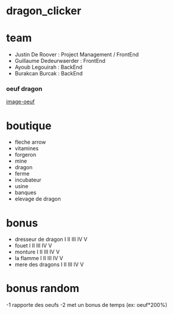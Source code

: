 # dragon_clicker

# team

- Justin De Roover : Project Management / FrontEnd
- Guillaume Dedeurwaerder : FrontEnd
- Ayoub Legouirah : BackEnd
- Burakcan Burcak : BackEnd

### oeuf dragon

[image-oeuf](https://fr.freepik.com/vecteurs-libre/oeufs-dragon-dessin-anime-differents-ensembles-coquilles-oeufs_27310137.htm#query=oeuf%20dragon&position=3&from_view=keyword&track=ais)

# boutique

- fleche arrow
- vitamines
- forgeron
- mine
- dragon
- ferme
- incubateur
- usine
- banques
- elevage de dragon

# bonus

- dresseur de dragon I II III IV V
- fouet I II III IV V
- monture I II III IV V
- la flamme I II III IV V
- mere des dragons I II III IV V

# bonus random

-1 rapporte des oeufs
-2 met un bonus de temps (ex: oeuf*200%)
